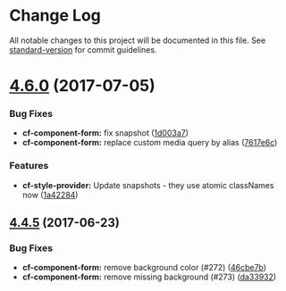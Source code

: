 # Change Log

All notable changes to this project will be documented in this file.
See [standard-version](https://github.com/conventional-changelog/standard-version) for commit guidelines.

<a name="4.6.0"></a>
# [4.6.0](https://github.com/cloudflare/cf-ui/compare/cf-component-form@4.5.2...cf-component-form@4.6.0) (2017-07-05)


### Bug Fixes

* **cf-component-form:** fix snapshot ([1d003a7](https://github.com/cloudflare/cf-ui/commit/1d003a7))
* **cf-component-form:** replace custom media query by alias ([7617e6c](https://github.com/cloudflare/cf-ui/commit/7617e6c))


### Features

* **cf-style-provider:** Update snapshots - they use atomic classNames now ([1a42284](https://github.com/cloudflare/cf-ui/commit/1a42284))




<a name="4.4.5"></a>
## [4.4.5](https://github.com/koddsson/cf-ui/compare/cf-component-form@4.4.4...cf-component-form@4.4.5) (2017-06-23)


### Bug Fixes

* **cf-component-form:** remove background color (#272) ([46cbe7b](https://github.com/koddsson/cf-ui/commit/46cbe7b))
* **cf-component-form:** remove missing background (#273) ([da33932](https://github.com/koddsson/cf-ui/commit/da33932))
